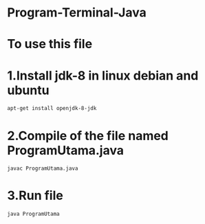 ﻿# Program-Terminal-Java

# To use this file 
# 1.Install jdk-8 in linux debian and ubuntu
    apt-get install openjdk-8-jdk
# 2.Compile of the file named ProgramUtama.java
    javac ProgramUtama.java
# 3.Run file
    java ProgramUtama
  
